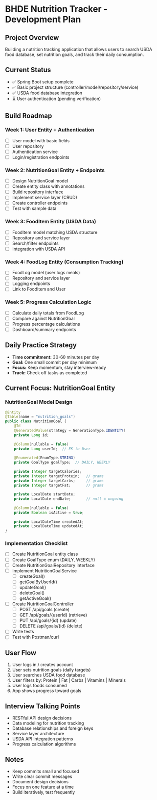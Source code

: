 # BHDE Nutrition Tracker - Development Plan

## Project Overview

Building a nutrition tracking application that allows users to search USDA food database, set nutrition goals, and track their daily consumption.

## Current Status

- ✅ Spring Boot setup complete
- ✅ Basic project structure (controller/model/repository/service)
- ✅ USDA food database integration
- ⏳ User authentication (pending verification)

## Build Roadmap

### Week 1: User Entity + Authentication

- [ ] User model with basic fields
- [ ] User repository
- [ ] Authentication service
- [ ] Login/registration endpoints

### Week 2: NutritionGoal Entity + Endpoints

- [ ] Design NutritionGoal model
- [ ] Create entity class with annotations
- [ ] Build repository interface
- [ ] Implement service layer (CRUD)
- [ ] Create controller endpoints
- [ ] Test with sample data

### Week 3: FoodItem Entity (USDA Data)

- [ ] FoodItem model matching USDA structure
- [ ] Repository and service layer
- [ ] Search/filter endpoints
- [ ] Integration with USDA API

### Week 4: FoodLog Entity (Consumption Tracking)

- [ ] FoodLog model (user logs meals)
- [ ] Repository and service layer
- [ ] Logging endpoints
- [ ] Link to FoodItem and User

### Week 5: Progress Calculation Logic

- [ ] Calculate daily totals from FoodLog
- [ ] Compare against NutritionGoal
- [ ] Progress percentage calculations
- [ ] Dashboard/summary endpoints

## Daily Practice Strategy

- **Time commitment:** 30-60 minutes per day
- **Goal:** One small commit per day minimum
- **Focus:** Keep momentum, stay interview-ready
- **Track:** Check off tasks as completed

## Current Focus: NutritionGoal Entity

### NutritionGoal Model Design

```java
@Entity
@Table(name = "nutrition_goals")
public class NutritionGoal {
    @Id
    @GeneratedValue(strategy = GenerationType.IDENTITY)
    private Long id;
    
    @Column(nullable = false)
    private Long userId;  // FK to User
    
    @Enumerated(EnumType.STRING)
    private GoalType goalType;  // DAILY, WEEKLY
    
    private Integer targetCalories;
    private Integer targetProtein;   // grams
    private Integer targetCarbs;     // grams
    private Integer targetFat;       // grams
    
    private LocalDate startDate;
    private LocalDate endDate;       // null = ongoing
    
    @Column(nullable = false)
    private Boolean isActive = true;
    
    private LocalDateTime createdAt;
    private LocalDateTime updatedAt;
}
```

### Implementation Checklist

- [ ] Create NutritionGoal entity class
- [ ] Create GoalType enum (DAILY, WEEKLY)
- [ ] Create NutritionGoalRepository interface
- [ ] Implement NutritionGoalService
  - [ ] createGoal()
  - [ ] getGoalByUserId()
  - [ ] updateGoal()
  - [ ] deleteGoal()
  - [ ] getActiveGoal()
- [ ] Create NutritionGoalController
  - [ ] POST /api/goals (create)
  - [ ] GET /api/goals/{userId} (retrieve)
  - [ ] PUT /api/goals/{id} (update)
  - [ ] DELETE /api/goals/{id} (delete)
- [ ] Write tests
- [ ] Test with Postman/curl

## User Flow

1. User logs in / creates account
2. User sets nutrition goals (daily targets)
3. User searches USDA food database
4. User filters by: Protein | Fat | Carbs | Vitamins | Minerals
5. User logs foods consumed
6. App shows progress toward goals

## Interview Talking Points

- RESTful API design decisions
- Data modeling for nutrition tracking
- Database relationships and foreign keys
- Service layer architecture
- USDA API integration patterns
- Progress calculation algorithms

## Notes

- Keep commits small and focused
- Write clear commit messages
- Document design decisions
- Focus on one feature at a time
- Build iteratively, test frequently
